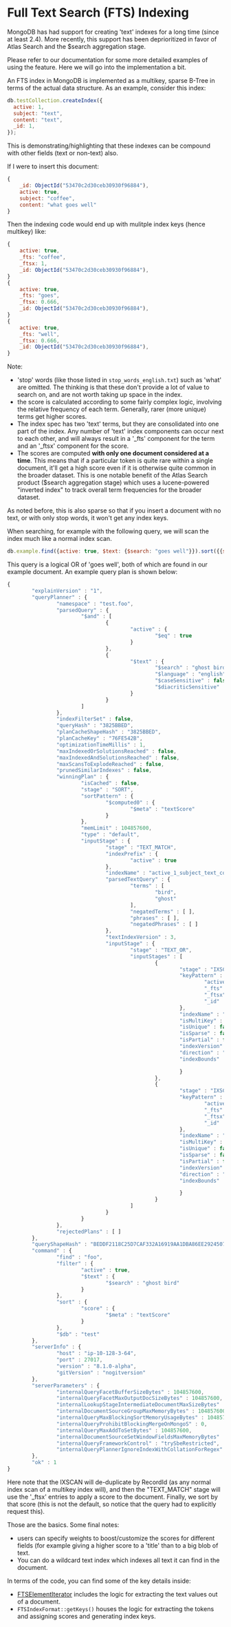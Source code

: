# Full Text Search (FTS) Indexing

MongoDB has had support for creating 'text' indexes for a long time (since at least 2.4). More
recently, this support has been deprioritized in favor of Atlas Search and the $search aggregation
stage.

Please refer to our documentation for some more detailed examples of using the feature.
Here we will go into the implementation a bit.

An FTS index in MongoDB is implemented as a multikey, sparse B-Tree in terms of the actual data
structure. As an example, consider this index:

```js
db.testCollection.createIndex({
  active: 1,
  subject: "text",
  content: "text",
  _id: 1,
});
```

This is demonstrating/highlighting that these indexes can be compound with other fields (text or
non-text) also.

If I were to insert this document:

```js
{
    _id: ObjectId("53470c2d30ceb30930f96884"),
    active: true,
    subject: "coffee",
    content: "what goes well"
}
```

Then the indexing code would end up with mulitple index keys (hence multikey) like:

```js
{
    active: true,
    _fts: "coffee",
    _ftsx: 1,
    _id: ObjectId("53470c2d30ceb30930f96884"),
}
{
    active: true,
    _fts: "goes",
    _ftsx: 0.666,
    _id: ObjectId("53470c2d30ceb30930f96884"),
}
{
    active: true,
    _fts: "well",
    _ftsx: 0.666,
    _id: ObjectId("53470c2d30ceb30930f96884"),
}
```

Note:

- 'stop' words (like those listed in `stop_words_english.txt`) such as 'what' are omitted. The
  thinking is that these don't provide a lot of value to search on, and are not worth taking up
  space in the index.
- the score is calculated according to some fairly complex logic, involving the relative frequency
  of each term. Generally, rarer (more unique) terms get higher scores.
- The index spec has two 'text' terms, but they are consolidated into one part of the index. Any
  number of 'text' index components can occur next to each other, and will always result in a '\_fts'
  component for the term and an '\_ftsx' component for the score.
- The scores are computed **with only one document considered at a time**. This means that if a
  particular token is quite rare within a single document, it'll get a high score even if it is
  otherwise quite common in the broader dataset. This is one notable benefit of the Atlas Search
  product ($search aggregation stage) which uses a lucene-powered "inverted index" to track overall
  term frequencies for the broader dataset.

As noted before, this is also sparse so that if you insert a document with no text, or with only
stop words, it won't get any index keys.

When searching, for example with the following query, we will scan the index much like a normal
index scan.

```js
db.example.find({active: true, $text: {$search: "goes well"}}).sort({{score: {meta: 'textScore'}});
```

This query is a logical OR of 'goes well', both of which are found in our example document. An
example query plan is shown below:

```js
{
        "explainVersion" : "1",
        "queryPlanner" : {
                "namespace" : "test.foo",
                "parsedQuery" : {
                        "$and" : [
                                {
                                        "active" : {
                                                "$eq" : true
                                        }
                                },
                                {
                                        "$text" : {
                                                "$search" : "ghost bird",
                                                "$language" : "english",
                                                "$caseSensitive" : false,
                                                "$diacriticSensitive" : false
                                        }
                                }
                        ]
                },
                "indexFilterSet" : false,
                "queryHash" : "3825BBED",
                "planCacheShapeHash" : "3825BBED",
                "planCacheKey" : "76FE542B",
                "optimizationTimeMillis" : 1,
                "maxIndexedOrSolutionsReached" : false,
                "maxIndexedAndSolutionsReached" : false,
                "maxScansToExplodeReached" : false,
                "prunedSimilarIndexes" : false,
                "winningPlan" : {
                        "isCached" : false,
                        "stage" : "SORT",
                        "sortPattern" : {
                                "$computed0" : {
                                        "$meta" : "textScore"
                                }
                        },
                        "memLimit" : 104857600,
                        "type" : "default",
                        "inputStage" : {
                                "stage" : "TEXT_MATCH",
                                "indexPrefix" : {
                                        "active" : true
                                },
                                "indexName" : "active_1_subject_text_content_text__id_1",
                                "parsedTextQuery" : {
                                        "terms" : [
                                                "bird",
                                                "ghost"
                                        ],
                                        "negatedTerms" : [ ],
                                        "phrases" : [ ],
                                        "negatedPhrases" : [ ]
                                },
                                "textIndexVersion" : 3,
                                "inputStage" : {
                                        "stage" : "TEXT_OR",
                                        "inputStages" : [
                                                {
                                                        "stage" : "IXSCAN",
                                                        "keyPattern" : {
                                                                "active" : 1,
                                                                "_fts" : "text",
                                                                "_ftsx" : 1,
                                                                "_id" : 1
                                                        },
                                                        "indexName" : "active_1_subject_text_content_text__id_1",
                                                        "isMultiKey" : true,
                                                        "isUnique" : false,
                                                        "isSparse" : false,
                                                        "isPartial" : false,
                                                        "indexVersion" : 2,
                                                        "direction" : "backward",
                                                        "indexBounds" : {

                                                        }
                                                },
                                                {
                                                        "stage" : "IXSCAN",
                                                        "keyPattern" : {
                                                                "active" : 1,
                                                                "_fts" : "text",
                                                                "_ftsx" : 1,
                                                                "_id" : 1
                                                        },
                                                        "indexName" : "active_1_subject_text_content_text__id_1",
                                                        "isMultiKey" : true,
                                                        "isUnique" : false,
                                                        "isSparse" : false,
                                                        "isPartial" : false,
                                                        "indexVersion" : 2,
                                                        "direction" : "backward",
                                                        "indexBounds" : {

                                                        }
                                                }
                                        ]
                                }
                        }
                },
                "rejectedPlans" : [ ]
        },
        "queryShapeHash" : "BEDDF2118C25D7CAF332A16919AA1DBA86EE292450772984D8AB598A445B885D",
        "command" : {
                "find" : "foo",
                "filter" : {
                        "active" : true,
                        "$text" : {
                                "$search" : "ghost bird"
                        }
                },
                "sort" : {
                        "score" : {
                                "$meta" : "textScore"
                        }
                },
                "$db" : "test"
        },
        "serverInfo" : {
                "host" : "ip-10-128-3-64",
                "port" : 27017,
                "version" : "8.1.0-alpha",
                "gitVersion" : "nogitversion"
        },
        "serverParameters" : {
                "internalQueryFacetBufferSizeBytes" : 104857600,
                "internalQueryFacetMaxOutputDocSizeBytes" : 104857600,
                "internalLookupStageIntermediateDocumentMaxSizeBytes" : 104857600,
                "internalDocumentSourceGroupMaxMemoryBytes" : 104857600,
                "internalQueryMaxBlockingSortMemoryUsageBytes" : 104857600,
                "internalQueryProhibitBlockingMergeOnMongoS" : 0,
                "internalQueryMaxAddToSetBytes" : 104857600,
                "internalDocumentSourceSetWindowFieldsMaxMemoryBytes" : 104857600,
                "internalQueryFrameworkControl" : "trySbeRestricted",
                "internalQueryPlannerIgnoreIndexWithCollationForRegex" : 1
        },
        "ok" : 1
}
```

Here note that the IXSCAN will de-duplicate by RecordId (as any normal index scan of a multikey
index will), and then the "TEXT_MATCH" stage will use the '\_ftsx' entries to apply a score to the
document. Finally, we sort by that score (this is not the default, so notice that the query had to
explicitly request this).

Those are the basics. Some final notes:

- users can specify weights to boost/customize the scores for different fields (for example giving a
  higher score to a 'title' than to a big blob of text.
- You can do a wildcard text index which indexes all text it can find in the document.

In terms of the code, you can find some of the key details inside:

- [FTSElementIterator](./fts_element_iterator.h) includes the logic for extracting the text values
  out of a document.
- `FTSIndexFormat::getKeys()` houses the logic for extracting the tokens and assigning scores and
  generating index keys.
